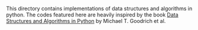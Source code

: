 This directory contains implementations of data structures and algorithms in python. The codes featured here are heavily inspired by the book [Data Structures and Algorithms in Python](https://www.amazon.com/Structures-Algorithms-Python-Michael-Goodrich/dp/1118290275) by Michael T. Goodrich et al. 


